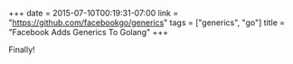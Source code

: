 +++
date = 2015-07-10T00:19:31-07:00
link = "https://github.com/facebookgo/generics"
tags = ["generics", "go"]
title = "Facebook Adds Generics To Golang"
+++

Finally!
